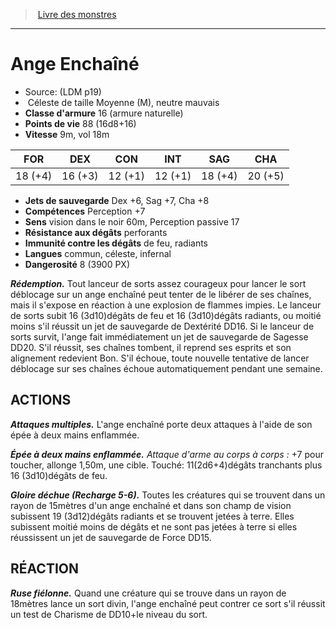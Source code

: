 ﻿> [Livre des monstres](tome_of_beasts.md)

---

# Ange Enchaîné

- Source: (LDM p19)
-  Céleste de taille Moyenne (M), neutre mauvais
- **Classe d'armure** 16 (armure naturelle)
- **Points de vie** 88 (16d8+16)
- **Vitesse** 9m, vol 18m

|FOR|DEX|CON|INT|SAG|CHA|
|---|---|---|---|---|---|
|18 (+4)|16 (+3)|12 (+1)|12 (+1)|18 (+4)|20 (+5)|

- **Jets de sauvegarde** Dex +6, Sag +7, Cha +8
- **Compétences** Perception +7
- **Sens** vision dans le noir 60m, Perception passive 17
- **Résistance aux dégâts** perforants
- **Immunité contre les dégâts** de feu, radiants
- **Langues** commun, céleste, infernal
- **Dangerosité** 8 (3900 PX)

**_Rédemption._** Tout lanceur de sorts assez courageux pour lancer le sort déblocage sur un ange enchaîné peut tenter de le libérer de ses chaînes, mais il s'expose en réaction à une explosion de flammes impies. Le lanceur de sorts subit 16 (3d10)dégâts de feu et 16 (3d10)dégâts radiants, ou moitié moins s'il réussit un jet de sauvegarde de Dextérité DD16. Si le lanceur de sorts survit, l'ange fait immédiatement un jet de sauvegarde de Sagesse DD20. S'il réussit, ses chaînes tombent, il reprend ses esprits et son alignement redevient Bon. S'il échoue, toute nouvelle tentative de lancer déblocage sur ses chaînes échoue automatiquement pendant une semaine.

## ACTIONS

**_Attaques multiples._** L'ange enchaîné porte deux attaques à l'aide de son épée à deux mains enflammée.

**_Épée à deux mains enflammée._** _Attaque d'arme au corps à corps :_ +7 pour toucher, allonge 1,50m, une cible. Touché:
11(2d6+4)dégâts tranchants plus 16 (3d10)dégâts de feu.

**_Gloire déchue (Recharge 5-6)._** Toutes les créatures qui se trouvent dans un rayon de 15mètres d'un ange enchaîné et dans son champ de vision subissent 19 (3d12)dégâts radiants et se trouvent jetées à terre. Elles subissent moitié moins de dégâts et ne sont pas jetées à terre si elles réussissent un jet de sauvegarde de Force DD15.

## RÉACTION

**_Ruse fiélonne._** Quand une créature qui se trouve dans un rayon de 18mètres lance un sort divin, l'ange enchaîné peut contrer ce sort s'il réussit un test de Charisme de DD10+le niveau du sort.

